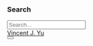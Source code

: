 <!doctype html>
<html lang=en-us>
<head>
<meta charset=utf-8><meta name=viewport content="width=device-width,initial-scale=1">
<meta http-equiv=x-ua-compatible content="IE=edge">
<meta name=generator content="Source Themes Academic 4.7.0">
<meta name=author content="Vincent (Junhao) Yu">
<meta name=description content="Vincent's CV">
<link rel=alternate hreflang=en-us href=https://junhaoyu.com/cv/><meta name=theme-color content="#0055B7">
<link rel=stylesheet href=https://cdnjs.cloudflare.com/ajax/libs/academicons/1.8.6/css/academicons.min.css integrity="sha256-uFVgMKfistnJAfoCUQigIl+JfUaP47GrRKjf6CTPVmw=" crossorigin=anonymous>
<link rel=stylesheet href=https://cdnjs.cloudflare.com/ajax/libs/font-awesome/5.11.2/css/all.min.css integrity="sha256-+N4/V/SbAFiW1MPBCXnfnP9QSN3+Keu+NlB+0ev/YKQ=" crossorigin=anonymous><link rel=stylesheet href=https://cdnjs.cloudflare.com/ajax/libs/fancybox/3.5.7/jquery.fancybox.min.css integrity="sha256-Vzbj7sDDS/woiFS3uNKo8eIuni59rjyNGtXfstRzStA=" crossorigin=anonymous><link rel=stylesheet href=https://cdnjs.cloudflare.com/ajax/libs/highlight.js/9.15.10/styles/github.min.css crossorigin=anonymous title=hl-light><link rel=stylesheet href=https://cdnjs.cloudflare.com/ajax/libs/highlight.js/9.15.10/styles/dracula.min.css crossorigin=anonymous title=hl-dark disabled><link rel=stylesheet href=https://cdnjs.cloudflare.com/ajax/libs/leaflet/1.5.1/leaflet.css integrity="sha256-SHMGCYmST46SoyGgo4YR/9AlK1vf3ff84Aq9yK4hdqM=" crossorigin=anonymous>
<script src=https://cdnjs.cloudflare.com/ajax/libs/lazysizes/5.1.2/lazysizes.min.js integrity="sha256-Md1qLToewPeKjfAHU1zyPwOutccPAm5tahnaw7Osw0A=" crossorigin=anonymous async>
</script>
<link rel=stylesheet href="https://fonts.googleapis.com/css?family=Noto+Sans+SC&display=swap">
<link rel=stylesheet href=/css/academic.min.9740d3e9b8b7c8067f62afa8f39a6f1d.css>
<script async src="https://www.googletagmanager.com/gtag/js?id=G-27PQEF3MX6">
</script>
<script>window.dataLayer=window.dataLayer||[];function gtag(){dataLayer.push(arguments);}
function trackOutboundLink(url,target){gtag('event','click',{'event_category':'outbound','event_label':url,'transport_type':'beacon','event_callback':function(){if(target!=='_blank'){document.location=url;}}});console.debug("Outbound link clicked: "+url);}
function onClickCallback(event){if((event.target.tagName!=='A')||(event.target.host===window.location.host)){return;}
trackOutboundLink(event.target,event.target.getAttribute('target'));}
gtag('js',new Date());gtag('config','G-27PQEF3MX6',{});document.addEventListener('click',onClickCallback,false);
</script>
<link rel=manifest href=/index.webmanifest>
<link rel=icon type=image/png href=/images/icon_hu686a56930f6a4bdba5fb3e8ff5a307ad_20723_32x32_fill_lanczos_center_2.png>
<link rel=apple-touch-icon type=image/png href=/images/icon_hu686a56930f6a4bdba5fb3e8ff5a307ad_20723_192x192_fill_lanczos_center_2.png>
<link rel=canonical href=https://junhaoyu.com/cv/>
<meta property="twitter:card" content="summary">
<meta property="og:site_name" content="Vincent J. Yu">
<meta property="og:url" content="https://junhaoyu.com/cv/">
<meta property="og:title" content="Vincent's CV | Vincent J. Yu">
<meta property="og:description" content="Vincent's CV">
<meta property="og:image" content="https://junhaoyu.com/images/icon_hu686a56930f6a4bdba5fb3e8ff5a307ad_20723_512x512_fill_lanczos_center_2.png">
<meta property="twitter:image" content="https://junhaoyu.com/images/icon_hu686a56930f6a4bdba5fb3e8ff5a307ad_20723_512x512_fill_lanczos_center_2.png">
<meta property="og:locale" content="en-us">
<meta property="article:published_time" content="2020-10-05T00:00:00+00:00">
<meta property="article:modified_time" content="2020-10-26T11:33:12-05:00">
<title>Vincent's CV | Vincent J. Yu
</title>
</head>
<body id=top data-spy=scroll data-offset=70 data-target=#TableOfContents>
<aside class=search-results id=search>
<div class=container><section class=search-header>
<div class="row no-gutters justify-content-between mb-3">
<div class=col-6>
<h1>Search
</h1>
</div>
<div class="col-6 col-search-close">
<a class=js-search href=#>
<i class="fas fa-times-circle text-muted" aria-hidden=true>
</i>
</a>
</div>
</div>
<div id=search-box><input name=q id=search-query placeholder=Search... autocapitalize=off autocomplete=off autocorrect=off spellcheck=false type=search>
</div>
</section>
<section class=section-search-results>
<div id=search-hits>
</div>
</section>
</div>
</aside>
<nav class="navbar navbar-expand-lg navbar-light compensate-for-scrollbar" id=navbar-main>
<div class=container>
<div class="d-none d-lg-inline-flex">
<a class=navbar-brand href=/>Vincent J. Yu
</a>
</div>
<button type=button class=navbar-toggler data-toggle=collapse data-target=#navbar-content aria-controls=navbar aria-expanded=false aria-label="Toggle navigation">

